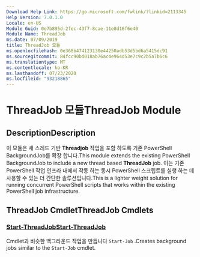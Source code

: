 ```yaml
---
Download Help Link: https://go.microsoft.com/fwlink/?linkid=2113345
Help Version: 7.0.1.0
Locale: en-US
Module Guid: 0e7b895d-2fec-43f7-8cae-11e8d16f6e40
Module Name: ThreadJob
ms.date: 07/09/2019
title: ThreadJob 모듈
ms.openlocfilehash: 0e368b474123130e44250adb53d5bd6a5415dc91
ms.sourcegitcommit: 84fcc90bd018ab76ac4e964d53e7c9c2b5a7b6c6
ms.translationtype: MT
ms.contentlocale: ko-KR
ms.lasthandoff: 07/23/2020
ms.locfileid: "93218865"
---
```

# <span data-ttu-id="b3878-102">ThreadJob 모듈</span><span class="sxs-lookup"><span data-stu-id="b3878-102">ThreadJob Module</span></span>

## <span data-ttu-id="b3878-103">Description</span><span class="sxs-lookup"><span data-stu-id="b3878-103">Description</span></span>
<span data-ttu-id="b3878-104">이 모듈은 새 스레드 기반 **Threadjob** 작업을 포함 하도록 기존 PowerShell BackgroundJob를 확장 합니다.</span><span class="sxs-lookup"><span data-stu-id="b3878-104">This module extends the existing PowerShell BackgroundJob to include a new thread based **ThreadJob** job.</span></span> <span data-ttu-id="b3878-105">이는 기존 PowerShell 작업 인프라 내에서 작동 하는 동시 PowerShell 스크립트를 실행 하는 데 사용할 수 있는 더 간단한 솔루션입니다.</span><span class="sxs-lookup"><span data-stu-id="b3878-105">This is a lighter weight solution for running concurrent PowerShell scripts that works within the existing PowerShell job infrastructure.</span></span>

## <span data-ttu-id="b3878-106">ThreadJob Cmdlet</span><span class="sxs-lookup"><span data-stu-id="b3878-106">ThreadJob Cmdlets</span></span>

### [<span data-ttu-id="b3878-107">Start-ThreadJob</span><span class="sxs-lookup"><span data-stu-id="b3878-107">Start-ThreadJob</span></span>](Start-ThreadJob.md)
<span data-ttu-id="b3878-108">Cmdlet과 비슷한 백그라운드 작업을 만듭니다 `Start-Job` .</span><span class="sxs-lookup"><span data-stu-id="b3878-108">Creates background jobs similar to the `Start-Job` cmdlet.</span></span>
